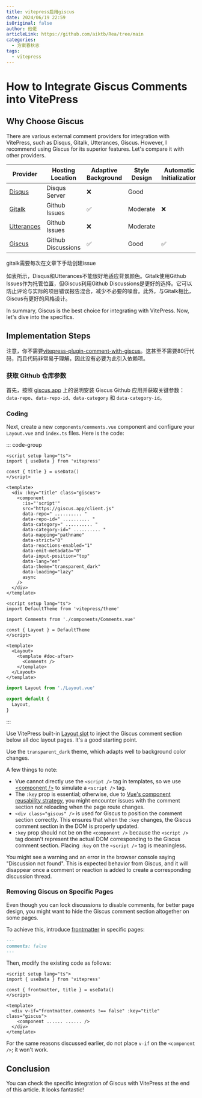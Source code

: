 ```yaml
---
title: vitepress启用giscus
date: 2024/06/19 22:59
isOriginal: false
author: 他佬
articleLink: https://github.com/aiktb/Rea/tree/main
categories:
  - 方案春秋志
tags:
  - vitepress
---
```


# How to Integrate Giscus Comments into VitePress


## Why Choose Giscus

There are various external comment providers for integration with VitePress, such as Disqus, Gitalk, Utterances, Giscus. However, I recommend using Giscus for its superior features. Let's compare it with other providers.

| Provider                                   | Hosting Location   | Adaptive Background | Style Design | Automatic Initialization |
| ------------------------------------------ | ------------------ | ------------------- | ------------ | ------------------------ |
| [Disqus](https://disqus.com/)              | Disqus Server      | ❌                   | Good         |                          |
| [Gitalk](https://github.com/gitalk/gitalk) | Github Issues      | ✅                   | Moderate     | ❌                        |
| [Utterances](https://utteranc.es/)         | Github Issues      | ❌                   | Moderate     |                          |
| [Giscus](https://giscus.app/)              | Github Discussions | ✅                   | Good         | ✅                        |
gitalk需要每次在文章下手动创建issue

如表所示，Disqus和Utterances不能很好地适应背景颜色。Gitalk使用Github Issues作为托管位置，但Giscus利用Github Discussions是更好的选择。它可以防止评论与实际的项目错误报告混合，减少不必要的噪音。此外，与Gitalk相比，Giscus有更好的风格设计。

In summary, Giscus is the best choice for integrating with VitePress. Now, let's dive into the specifics.

## Implementation Steps

注意，你不需要[vitepress-plugin-comment-with-giscus](https://github.com/T-miracle/vitepress-plugin-comment-with-giscus)。这甚至不需要80行代码，而且代码非常易于理解，因此没有必要为此引入依赖项。

### 获取 Github 仓库参数

首先，按照 [giscus.app](https://giscus.app/) 上的说明安装 Giscus Github 应用并获取关键参数：`data-repo`、`data-repo-id`、`data-category` 和 `data-category-id`。

### Coding

Next, create a new `components/comments.vue` component and configure your `Layout.vue` and `index.ts` files. Here is the code:

::: code-group

```vue [components/Comments.vue]
<script setup lang="ts">
import { useData } from 'vitepress'

const { title } = useData()
</script>

<template>
  <div :key="title" class="giscus">
    <component
      :is="'script'"
      src="https://giscus.app/client.js"
      data-repo=" .......... "
      data-repo-id=" .......... "
      data-category=" .......... "
      data-category-id=" .......... "
      data-mapping="pathname"
      data-strict="0"
      data-reactions-enabled="1"
      data-emit-metadata="0"
      data-input-position="top"
      data-lang="en"
      data-theme="transparent_dark"
      data-loading="lazy"
      async
    />
  </div>
</template>
```

```vue [Layout.vue]
<script setup lang="ts">
import DefaultTheme from 'vitepress/theme'

import Comments from './components/Comments.vue'

const { Layout } = DefaultTheme
</script>

<template>
  <Layout>
    <template #doc-after>
      <Comments />
    </template>
  </Layout>
</template>
```

```typescript [index.ts]
import Layout from './Layout.vue'

export default {
  Layout,
}
```

:::

Use VitePress built-in [Layout slot](https://vitepress.dev/guide/extending-default-theme#layout-slots) to inject the Giscus comment section below all doc layout pages. It's a good starting point.

Use the `transparent_dark` theme, which adapts well to background color changes.

A few things to note:

- Vue cannot directly use the `<script />` tag in templates, so we use [\<component />](https://vuejs.org/api/built-in-special-elements.html#component) to simulate a `<script />` tag.
- The `:key` prop is essential; otherwise, due to [Vue's component reusability strategy](https://vuejs.org/api/built-in-special-attributes.html#key), you might encounter issues with the comment section not reloading when the page route changes.
- `<div class="giscus" />` is used for Giscus to position the comment section correctly. This ensures that when the `:key` changes, the Giscus comment section in the DOM is properly updated.
- `:key` prop should not be on the `<component />` because the `<script />` tag doesn't represent the actual DOM corresponding to the Giscus comment section. Placing `:key` on the `<script />` tag is meaningless.

You might see a warning and an error in the browser console saying "Discussion not found". This is expected behavior from Giscus, and it will disappear once a comment or reaction is added to create a corresponding discussion thread.

### Removing Giscus on Specific Pages

Even though you can lock discussions to disable comments, for better page design, you might want to hide the Giscus comment section altogether on some pages.

To achieve this, introduce [frontmatter](https://vitepress.dev/guide/frontmatter#frontmatter) in specific pages:

```markdown
---
comments: false
---
```

Then, modify the existing code as follows:

```vue
<script setup lang="ts">
import { useData } from 'vitepress'

const { frontmatter, title } = useData()
</script>

<template>
  <div v-if="frontmatter.comments !== false" :key="title" class="giscus">
    <component ...... ...... />
  </div>
</template>
```

For the same reasons discussed earlier, do not place `v-if` on the `<component />`; it won't work.

## Conclusion

You can check the specific integration of Giscus with VitePress at the end of this article. It looks fantastic!


